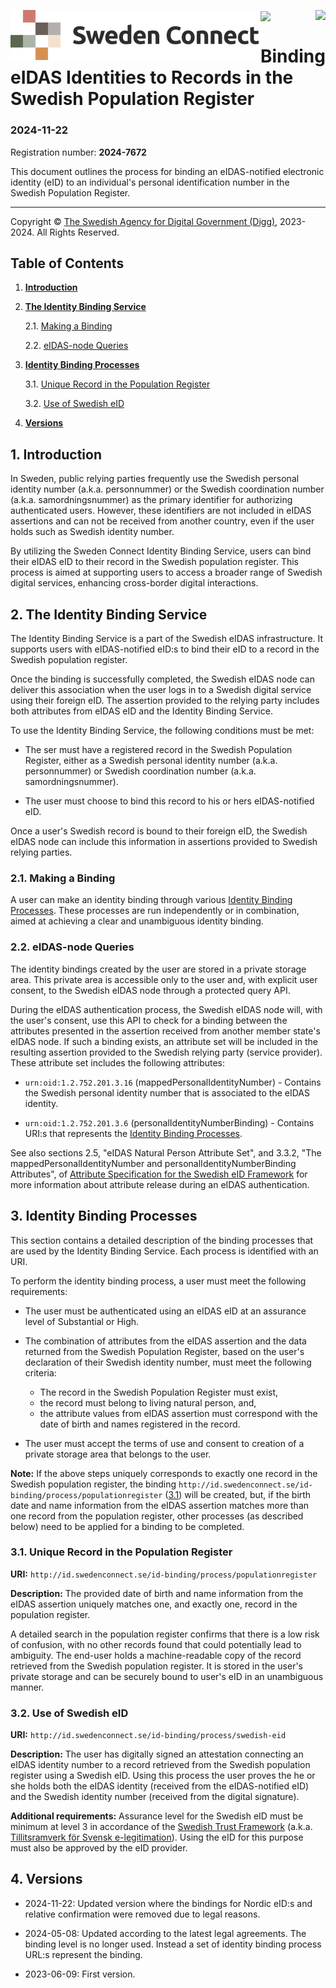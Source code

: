 
<p>
<img align="left" src="img/sweden-connect.png"></img>
<img align="right" src="img/digg_centered.png"></img>
</p>
<p>
<img align="center" src="img/transparent.png"></img>
</p>

# Binding eIDAS Identities to Records in the Swedish Population Register

### 2024-11-22

Registration number: **2024-7672**

This document outlines the process for binding an eIDAS-notified electronic identity (eID) to an individual's personal identification number in the Swedish Population Register.

---

<p class="copyright-statement">
Copyright &copy; <a href="https://www.digg.se">The Swedish Agency for Digital Government (Digg)</a>, 
2023-2024. All Rights Reserved.
</p>

## Table of Contents

1. [**Introduction**](#introduction)

2. [**The Identity Binding Service**](#the-identity-binding-service)

    2.1. [Making a Binding](#making-a-binding)
    
    2.2. [eIDAS-node Queries](#eidas-node-queries)
    
3. [**Identity Binding Processes**](#identity-binding-processes)

    3.1. [Unique Record in the Population Register](#population-register)
    
    3.2. [Use of Swedish eID](#user-with-swedish-eid)
 
4. [**Versions**](#versions)
    
<a name="introduction"></a>
## 1. Introduction

In Sweden, public relying parties frequently use the Swedish personal identity number (a.k.a. personnummer) or the Swedish coordination number (a.k.a. samordningsnummer) as the primary identifier for authorizing authenticated users. However, these identifiers are not included in eIDAS assertions and can not be received from another country, even if the user holds such as Swedish identity number.

By utilizing the Sweden Connect Identity Binding Service, users can bind their eIDAS eID to their record in the Swedish population register. This process is aimed at supporting users to access a broader range of Swedish digital services, enhancing cross-border digital interactions.

<a name="the-identity-binding-service"></a>
## 2. The Identity Binding Service

The Identity Binding Service is a part of the Swedish eIDAS infrastructure. It supports users with eIDAS-notified eID:s to bind their eID to a record in the Swedish population register.

Once the binding is successfully completed, the Swedish eIDAS node can deliver this association when the user logs in to a Swedish digital service using their foreign eID. The assertion provided to the relying party includes both attributes from eIDAS eID and the Identity Binding Service.

To use the Identity Binding Service, the following conditions must be met:

- The ser must have a registered record in the Swedish Population Register, either as a Swedish personal identity number (a.k.a. personnummer) or Swedish coordination number (a.k.a. samordningsnummer).

- The user must choose to bind this record to his or hers eIDAS-notified eID.

Once a user's Swedish record is bound to their foreign eID, the Swedish eIDAS node can include this information in assertions provided to Swedish relying parties.

<a name="making-a-binding"></a>
### 2.1. Making a Binding

A user can make an identity binding through various [Identity Binding Processes](#identity-binding-processes). These processes are run independently or in combination, aimed at achieving a clear and unambiguous identity binding.
    
<a name="eidas-node-queries"></a>
### 2.2. eIDAS-node Queries

The identity bindings created by the user are stored in a private storage area. This private area is accessible only to the user and, with explicit user consent, to the Swedish eIDAS node through a protected query API.

During the eIDAS authentication process, the Swedish eIDAS node will, with the user's consent, use this API to check for a binding between the attributes presented in the assertion received from another member state's eIDAS node. If such a binding exists, an attribute set will be included in the resulting assertion provided to the Swedish relying party (service provider). These attribute set includes the following attributes:

- `urn:oid:1.2.752.201.3.16` (mappedPersonalIdentityNumber) - Contains the Swedish personal identity number that is associated to the eIDAS identity.

- `urn:oid:1.2.752.201.3.6` (personalIdentityNumberBinding) - Contains URI:s that represents the [Identity Binding Processes](#identity-binding-processes).

See also sections 2.5, "eIDAS Natural Person Attribute Set", and 3.3.2, "The mappedPersonalIdentityNumber and personalIdentityNumberBinding Attributes", of [Attribute Specification for the Swedish eID Framework](https://docs.swedenconnect.se/technical-framework/updates/04_-_Attribute_Specification_for_the_Swedish_eID_Framework.html) for more information about attribute release during an eIDAS authentication.
    
<a name="identity-binding-processes"></a>
## 3. Identity Binding Processes

This section contains a detailed description of the binding processes that are used by the Identity Binding Service. Each process is identified with an URI.

To perform the identity binding process, a user must meet the following requirements:

- The user must be authenticated using an eIDAS eID at an assurance level of Substantial or High.

- The combination of attributes from the eIDAS assertion and the data returned from the Swedish Population Register, based on the user's declaration of their Swedish identity number, must meet the following criteria:

    - The record in the Swedish Population Register must exist,
    - the record must belong to living natural person, and,
    - the attribute values from eIDAS assertion must correspond with the date of birth and names registered in the record.

- The user must accept the terms of use and consent to creation of a private storage area that belongs to the user.

**Note:** If the above steps uniquely corresponds to exactly one record in the Swedish population register, the binding `http://id.swedenconnect.se/id-binding/process/populationregister` ([3.1](#population-register)) will be created, but, if the birth date and name information from the eIDAS assertion matches more than one record from the population register, other processes (as described below) need to be applied for a binding to be completed.

<a name="population-register"></a>
### 3.1. Unique Record in the Population Register

**URI:** `http://id.swedenconnect.se/id-binding/process/populationregister`

**Description:** The provided date of birth and name information from the eIDAS assertion uniquely matches one, and exactly one, record in the population register. 

A detailed search in the population register confirms that there is a low risk of confusion, with no other records found that could potentially lead to ambiguity. The end-user holds a machine-readable copy of the record retrieved from the Swedish population register. It is stored in the user's private storage and can be securely bound to user's eID in an unambiguous manner.

<a name="user-with-swedish-eid"></a>
### 3.2. Use of Swedish eID

**URI:** `http://id.swedenconnect.se/id-binding/process/swedish-eid`

**Description:** The user has digitally signed an attestation connecting an eIDAS identity number to a record retrieved from the Swedish population register using a Swedish eID. Using this process the user proves the he or she holds both the eIDAS identity (received from the eIDAS-notified eID) and the Swedish identity number (received from the digital signature).

**Additional requirements:** Assurance level for the Swedish eID must be minimum at level 3 in accordance of the [Swedish Trust Framework](https://www.digg.se/digitala-tjanster/e-legitimering/tillitsnivaer-for-e-legitimering/tillitsramverk-for-svensk-e-legitimation) (a.k.a. [Tillitsramverk för Svensk e-legitimation](https://www.digg.se/digitala-tjanster/e-legitimering/tillitsnivaer-for-e-legitimering/tillitsramverk-for-svensk-e-legitimation)). Using the eID for this purpose must also be approved by the eID provider.

<a name="versions"></a>
## 4. Versions

- 2024-11-22: Updated version where the bindings for Nordic eID:s and relative confirmation were removed due to legal reasons.

- 2024-05-08: Updated according to the latest legal agreements. The binding level is no longer used. Instead a set of identity binding process URL:s represent the binding.

- 2023-06-09: First version.

